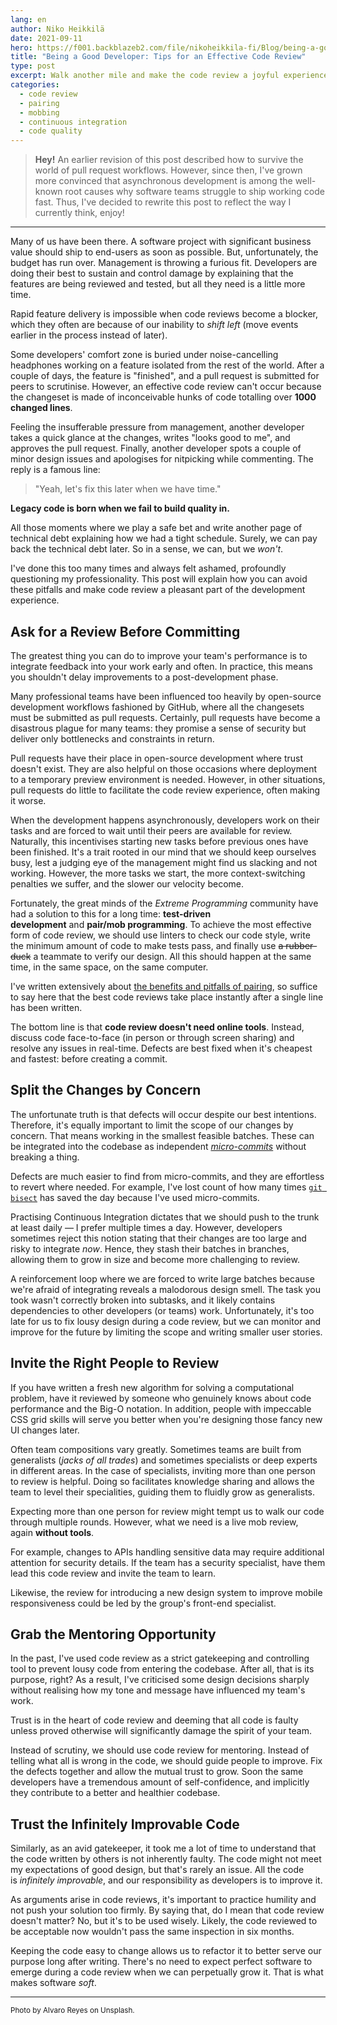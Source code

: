 ```yaml
---
lang: en
author: Niko Heikkilä
date: 2021-09-11
hero: https://f001.backblazeb2.com/file/nikoheikkila-fi/Blog/being-a-good-developer-six-tips-for-a-painless-code-review.jpg
title: "Being a Good Developer: Tips for an Effective Code Review"
type: post
excerpt: Walk another mile and make the code review a joyful experience.
categories:
  - code review
  - pairing
  - mobbing
  - continuous integration
  - code quality
---
```


> **Hey!** An earlier revision of this post described how to survive the world of pull request workflows. However, since then, I've grown more convinced that asynchronous development is among the well-known root causes why software teams struggle to ship working code fast. Thus, I've decided to rewrite this post to reflect the way I currently think, enjoy!

---

Many of us have been there. A software project with significant business value should ship to end-users as soon as possible. But, unfortunately, the budget has run over. Management is throwing a furious fit. Developers are doing their best to sustain and control damage by explaining that the features are being reviewed and tested, but all they need is a little more time.

Rapid feature delivery is impossible when code reviews become a blocker, which they often are because of our inability to *shift left* (move events earlier in the process instead of later).

Some developers' comfort zone is buried under noise-cancelling headphones working on a feature isolated from the rest of the world. After a couple of days, the feature is "finished", and a pull request is submitted for peers to scrutinise. However, an effective code review can't occur because the changeset is made of inconceivable hunks of code totalling over **1000 changed lines**.

Feeling the insufferable pressure from management, another developer takes a quick glance at the changes, writes "looks good to me", and approves the pull request. Finally, another developer spots a couple of minor design issues and apologises for nitpicking while commenting. The reply is a famous line:

> "Yeah, let's fix this later when we have time."

**Legacy code is born when we fail to build quality in.**

All those moments where we play a safe bet and write another page of technical debt explaining how we had a tight schedule. Surely, we can pay back the technical debt later. So in a sense, we can, but we *won't*.

I've done this too many times and always felt ashamed, profoundly questioning my professionality. This post will explain how you can avoid these pitfalls and make code review a pleasant part of the development experience.

## Ask for a Review Before Committing

The greatest thing you can do to improve your team's performance is to integrate feedback into your work early and often. In practice, this means you shouldn't delay improvements to a post-development phase.

Many professional teams have been influenced too heavily by open-source development workflows fashioned by GitHub, where all the changesets must be submitted as pull requests. Certainly, pull requests have become a disastrous plague for many teams: they promise a sense of security but deliver only bottlenecks and constraints in return.

Pull requests have their place in open-source development where trust doesn't exist. They are also helpful on those occasions where deployment to a temporary preview environment is needed. However, in other situations, pull requests do little to facilitate the code review experience, often making it worse.

When the development happens asynchronously, developers work on their tasks and are forced to wait until their peers are available for review. Naturally, this incentivises starting new tasks before previous ones have been finished. It's a trait rooted in our mind that we should keep ourselves busy, lest a judging eye of the management might find us slacking and not working. However, the more tasks we start, the more context-switching penalties we suffer, and the slower our velocity become.

Fortunately, the great minds of the *Extreme Programming* community have had a solution to this for a long time: **test-driven development** and **pair/mob programming**. To achieve the most effective form of code review, we should use linters to check our code style, write the minimum amount of code to make tests pass, and finally use ~~a rubber-duck~~ a teammate to verify our design. All this should happen at the same time, in the same space, on the same computer.

I've written extensively about [the benefits and pitfalls of pairing](/blog/when-to-pair-program-and-when-to-go-solo), so suffice to say here that the best code reviews take place instantly after a single line has been written.

The bottom line is that **code review doesn't need online tools**. Instead, discuss code face-to-face (in person or through screen sharing) and resolve any issues in real-time. Defects are best fixed when it's cheapest and fastest: before creating a commit.

## Split the Changes by Concern

The unfortunate truth is that defects will occur despite our best intentions. Therefore, it's equally important to limit the scope of our changes by concern. That means working in the smallest feasible batches. These can be integrated into the codebase as independent [_micro-commits_](https://www.industriallogic.com/blog/whats-this-about-micro-commits/) without breaking a thing.

Defects are much easier to find from micro-commits, and they are effortless to revert where needed. For example, I've lost count of how many times [`git bisect`](https://git-scm.com/docs/git-bisect) has saved the day because I've used micro-commits.

Practising Continuous Integration dictates that we should push to the trunk at least daily — I prefer multiple times a day. However, developers sometimes reject this notion stating that their changes are too large and risky to integrate *now*. Hence, they stash their batches in branches, allowing them to grow in size and become more challenging to review.

A reinforcement loop where we are forced to write large batches because we're afraid of integrating reveals a malodorous design smell. The task you took wasn't correctly broken into subtasks, and it likely contains dependencies to other developers (or teams) work. Unfortunately, it's too late for us to fix lousy design during a code review, but we can monitor and improve for the future by limiting the scope and writing smaller user stories.

## Invite the Right People to Review

If you have written a fresh new algorithm for solving a computational problem, have it reviewed by someone who genuinely knows about code performance and the Big-O notation. In addition, people with impeccable CSS grid skills will serve you better when you're designing those fancy new UI changes later.

Often team compositions vary greatly. Sometimes teams are built from generalists (_jacks of all trades_) and sometimes specialists or deep experts in different areas. In the case of specialists, inviting more than one person to review is helpful. Doing so facilitates knowledge sharing and allows the team to level their specialities, guiding them to fluidly grow as generalists.

Expecting more than one person for review might tempt us to walk our code through multiple rounds. However, what we need is a live mob review, again **without tools**.

For example, changes to APIs handling sensitive data may require additional attention for security details. If the team has a security specialist, have them lead this code review and invite the team to learn.

Likewise, the review for introducing a new design system to improve mobile responsiveness could be led by the group's front-end specialist.

## Grab the Mentoring Opportunity

In the past, I've used code review as a strict gatekeeping and controlling tool to prevent lousy code from entering the codebase. After all, that is its purpose, right? As a result, I've criticised some design decisions sharply without realising how my tone and message have influenced my team's work.

Trust is in the heart of code review and deeming that all code is faulty unless proved otherwise will significantly damage the spirit of your team.

Instead of scrutiny, we should use code review for mentoring. Instead of telling what all is wrong in the code, we should guide people to improve. Fix the defects together and allow the mutual trust to grow. Soon the same developers have a tremendous amount of self-confidence, and implicitly they contribute to a better and healthier codebase.

## Trust the Infinitely Improvable Code

Similarly, as an avid gatekeeper, it took me a lot of time to understand that the code written by others is not inherently faulty. The code might not meet my expectations of good design, but that's rarely an issue. All the code is *infinitely improvable*, and our responsibility as developers is to improve it.

As arguments arise in code reviews, it's important to practice humility and not push your solution too firmly. By saying that, do I mean that code review doesn't matter? No, but it's to be used wisely. Likely, the code reviewed to be acceptable now wouldn't pass the same inspection in six months.

Keeping the code easy to change allows us to refactor it to better serve our purpose long after writing. There's no need to expect perfect software to emerge during a code review when we can perpetually grow it. That is what makes software *soft*.

---

<small>Photo by Alvaro Reyes on Unsplash.</small>
